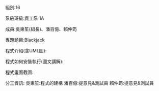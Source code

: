 組別:16

系級班級:資工系 1A

成員:吳東笙(組長)、潘百億、賴仲筠

專題題目:Blackjack

程式介紹(含UML圖):

程式如何安裝執行(圖文講解):

程式畫面截圖:

分工資訊: 吳東笙:程式的建構 潘百億:提意見&測試員 賴仲筠:提意見&測試員
